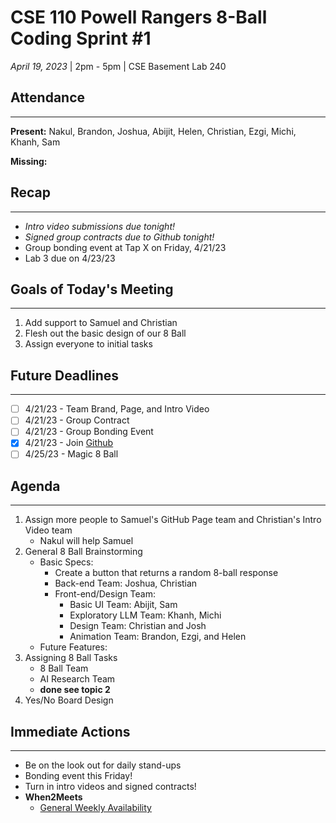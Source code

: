 # CSE 110 Powell Rangers 8-Ball Coding Sprint #1
*April 19, 2023* | 2pm - 5pm  | CSE Basement Lab 240

## Attendance
___
**Present:** Nakul, Brandon, Joshua, Abijit, Helen, Christian, Ezgi, Michi, Khanh, Sam

**Missing:**

## Recap
___
- *Intro video submissions due tonight!*
- *Signed group contracts due to Github tonight!*
- Group bonding event at Tap X on Friday, 4/21/23
- Lab 3 due on 4/23/23


## Goals of Today's Meeting
___
1. Add support to Samuel and Christian
2. Flesh out the basic design of our 8 Ball
3. Assign everyone to initial tasks

## Future Deadlines
____
- [ ] 4/21/23 - Team Brand, Page, and Intro Video
- [ ] 4/21/23 - Group Contract
- [ ] 4/21/23 - Group Bonding Event
- [X] 4/21/23 - Join [Github](https://github.com/cse110-sp23-group4)
- [ ] 4/25/23 - Magic 8 Ball

## Agenda
___
1. Assign more people to Samuel's GitHub Page team and Christian's Intro Video team
   - Nakul will help Samuel
2. General 8 Ball Brainstorming
   - Basic Specs:
     - Create a button that returns a random 8-ball response
     - Back-end Team: Joshua, Christian
     - Front-end/Design Team:
       - Basic UI Team: Abijit, Sam
       - Exploratory LLM Team: Khanh, Michi
       - Design Team: Christian and Josh
       - Animation Team: Brandon, Ezgi, and Helen
   - Future Features:
3. Assigning 8 Ball Tasks
   - 8 Ball Team
   - AI Research Team
   - **done see topic 2**
4. Yes/No Board Design


## Immediate Actions
___
- Be on the look out for daily stand-ups
- Bonding event this Friday!
- Turn in intro videos and signed contracts!
- **When2Meets**
  - [General Weekly Availability](https://www.when2meet.com/?19763441-FfDjx)